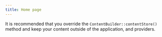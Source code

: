 ```yaml
---
title: Home page
---
```


It is recommended that you override the `ContentBuilder::contentStore()` method and keep your content outside of the application, and providers.
